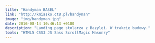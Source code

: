```yaml
---
title: "Handyman BASEL"
link: "http://kmiasko.ct8.pl/handyman"
image: "img/handyman.jpg"
date: 2016-08-14 10:46:13 +0100
description: "Landing page stolarza z Bazylei. W trakcie budowy."
tools: "HTML5 CSS3 JS Sass ScrollMagic Masonry"
---
```



